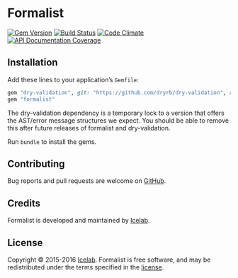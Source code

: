 [gem]: https://rubygems.org/gems/formalist
[travis]: https://travis-ci.org/icelab/formalist
[code_climate]: https://codeclimate.com/github/icelab/formalist
[inch]: http://inch-ci.org/github/icelab/formalist

# Formalist

[![Gem Version](https://img.shields.io/gem/v/formalist.svg)][gem]
[![Build Status](https://travis-ci.org/icelab/formalist.svg?branch=master)][travis]
[![Code Climate](https://img.shields.io/codeclimate/github/icelab/formalist.svg)][code_climate]
[![API Documentation Coverage](http://inch-ci.org/github/icelab/formalist.svg)][inch]

## Installation

Add these lines to your application’s `Gemfile`:

```ruby
gem "dry-validation", git: "https://github.com/dryrb/dry-validation", ref: "6447302f3b53766b29f29230831890a5cc3822e0"
gem "formalist"
```

The dry-validation dependency is a temporary lock to a version that offers the AST/error message structures we expect. You should be able to remove this after future releases of formalist and dry-validation.

Run `bundle` to install the gems.

## Contributing

Bug reports and pull requests are welcome on [GitHub](http://github.com/icelab/formalist).

## Credits

Formalist is developed and maintained by [Icelab](http://icelab.com.au/).

## License

Copyright © 2015-2016 [Icelab](http://icelab.com.au/). Formalist is free software, and may be redistributed under the terms specified in the [license](LICENSE.md).
